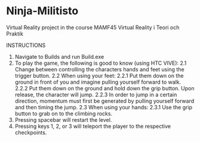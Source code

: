 # Ninja-Militisto
Virtual Reality project in the course MAMF45 Virtual Reality i Teori och Praktik

INSTRUCTIONS

1. Navigate to Builds and run Build.exe
2. To play the game, the following is good to know (using HTC VIVE):
  2.1 Change between controlling the characters hands and feet using the trigger button. 
  2.2 When using your feet:
    2.2.1 Put them down on the ground in front of you and imagine pulling yourself forward to walk. 
    2.2.2 Put them down on the ground and hold down the grip button. Upon release, the character will jump. 
    2.2.3 In order to jump in a certain direction, momentum must first be generated by pulling yourself forward and then timing the jump.
  2.3 When using your hands:
    2.3.1 Use the grip button to grab on to the climbing rocks. 
3. Pressing spacebar will restart the level. 
4. Pressing keys 1, 2, or 3 will teleport the player to the respective checkpoints. 
  

